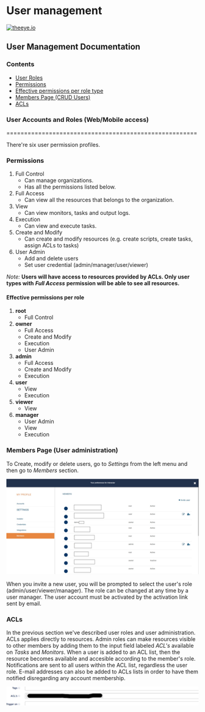 # User management

[![theeye.io](https://theeye.io/img/logo2.png)](https://theeye.io)

## User Management Documentation

### Contents

* [User Roles](./#user-accounts-and-roles-web-mobile-access)
* [Permissions](./#permissions)
* [Effective permissions per role type](./#effective-permissions-per-role)
* [Members Page \(CRUD Users\)](./#members-page-user-administration)
* [ACLs](./#acls)

### User Accounts and Roles \(Web/Mobile access\)

======================================================

There're six user permission profiles.

### Permissions

1. Full Control
   * Can manage organizations.
   * Has all the permissions listed below.
2. Full Access
   * Can view all the resources that belongs to the organization.
3. View
   * Can view monitors, tasks and output logs.
4. Execution
   * Can view and execute tasks.
5. Create and Modify
   * Can create and modify resources \(e.g. create scripts, create tasks, assign ACLs to tasks\)
6. User Admin
   * Add and delete users
   * Set user credential \(admin/manager/user/viewer\)

_Note:_ **Users will have access to resources provided by ACLs. Only user types with** _**Full Access**_ **permission will be able to see all resources.**

#### Effective permissions per role

1. **root**
   * Full Control
2. **owner**
   * Full Access
   * Create and Modify
   * Execution
   * User Admin
3. **admin**
   * Full Access
   * Create and Modify
   * Execution
4. **user**
   * View
   * Execution
5. **viewer**
   * View
6. **manager**
   * User Admin
   * View
   * Execution

### Members Page \(User administration\)

To Create, modify or delete users, go to _Settings_ from the left menu and then go to _Members_ section.

![](../.gitbook/assets/user_members%20%281%29.jpg)

When you invite a new user, you will be prompted to select the user's role \(admin/user/viewer/manager\). The role can be changed at any time by a user manager. The user account must be activated by the activation link sent by email.

### ACLs

In the previous section we've described user roles and user administration. ACLs applies directly to resources. Admin roles can make resources visible to other members by adding them to the input field labeled _ACL's_ available on _Tasks_ and _Monitors_. When a user is added to an ACL list, then the resource becomes available and accesible according to the member's role. Notifications are sent to all users within the ACL list, regardless the user role. E-mail addresses can also be added to ACLs lists in order to have them notified disregarding any account membership.

![](../.gitbook/assets/acls%20%281%29.png)

